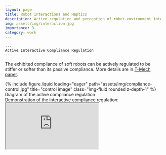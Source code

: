 ```yaml
---
layout: page
title: Robot Interactions and Haptics
description: Active regulation and perception of robot-environment interaction and haptics
img: assets/img/interaction.jpg
importance: 3
category: work
---
```


    ---
    Active Interactive Compliance Regulation
    ---

The exhibited compliance of soft robots can be actively regulated to be stiffer or softer than its passive compliance. More details are in [T-Mech paper](/assets/pdf/Shi_T-Mech_2025.pdf).
<div class="row">
    <div class="col-sm mt-3 mt-md-0">
        {% include figure.liquid loading="eager" path="assets/img/compliance-control.jpg" title="control image" class="img-fluid rounded z-depth-1" %}
    </div>
</div>
<div class="caption">
    Diagram of the active compliance regulation
</div>
Demonstration of the interactive compliance regulation: 
<div class="embed-responsive embed-responsive-16by9">
  <iframe class="embed-responsive-item" src="https://www.youtube.com//embed/E2CjLLRjTWg" allowfullscreen></iframe>
</div>
